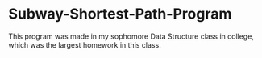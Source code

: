 # Subway-Shortest-Path-Program
This program was made in my sophomore Data Structure class in college, which was the largest homework in this class.
